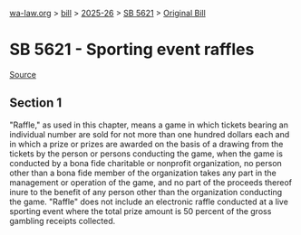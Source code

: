 [wa-law.org](/) > [bill](/bill/) > [2025-26](/bill/2025-26/) > [SB 5621](/bill/2025-26/sb/5621/) > [Original Bill](/bill/2025-26/sb/5621/1/)

# SB 5621 - Sporting event raffles

[Source](http://lawfilesext.leg.wa.gov/biennium/2025-26/Pdf/Bills/Senate%20Bills/5621.pdf)

## Section 1
"Raffle," as used in this chapter, means a game in which tickets bearing an individual number are sold for not more than one hundred dollars each and in which a prize or prizes are awarded on the basis of a drawing from the tickets by the person or persons conducting the game, when the game is conducted by a bona fide charitable or nonprofit organization, no person other than a bona fide member of the organization takes any part in the management or operation of the game, and no part of the proceeds thereof inure to the benefit of any person other than the organization conducting the game. "Raffle" does not include an electronic raffle conducted at a live sporting event where the total prize amount is 50 percent of the gross gambling receipts collected.
